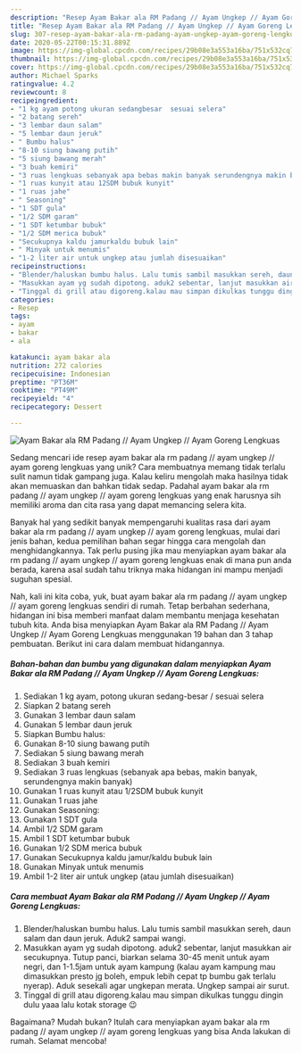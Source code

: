 ```yaml
---
description: "Resep Ayam Bakar ala RM Padang // Ayam Ungkep // Ayam Goreng Lengkuas Anti Gagal"
title: "Resep Ayam Bakar ala RM Padang // Ayam Ungkep // Ayam Goreng Lengkuas Anti Gagal"
slug: 307-resep-ayam-bakar-ala-rm-padang-ayam-ungkep-ayam-goreng-lengkuas-anti-gagal
date: 2020-05-22T00:15:31.889Z
image: https://img-global.cpcdn.com/recipes/29b08e3a553a16ba/751x532cq70/ayam-bakar-ala-rm-padang-ayam-ungkep-ayam-goreng-lengkuas-foto-resep-utama.jpg
thumbnail: https://img-global.cpcdn.com/recipes/29b08e3a553a16ba/751x532cq70/ayam-bakar-ala-rm-padang-ayam-ungkep-ayam-goreng-lengkuas-foto-resep-utama.jpg
cover: https://img-global.cpcdn.com/recipes/29b08e3a553a16ba/751x532cq70/ayam-bakar-ala-rm-padang-ayam-ungkep-ayam-goreng-lengkuas-foto-resep-utama.jpg
author: Michael Sparks
ratingvalue: 4.2
reviewcount: 8
recipeingredient:
- "1 kg ayam potong ukuran sedangbesar  sesuai selera"
- "2 batang sereh"
- "3 lembar daun salam"
- "5 lembar daun jeruk"
- " Bumbu halus"
- "8-10 siung bawang putih"
- "5 siung bawang merah"
- "3 buah kemiri"
- "3 ruas lengkuas sebanyak apa bebas makin banyak serundengnya makin banyak"
- "1 ruas kunyit atau 12SDM bubuk kunyit"
- "1 ruas jahe"
- " Seasoning"
- "1 SDT gula"
- "1/2 SDM garam"
- "1 SDT ketumbar bubuk"
- "1/2 SDM merica bubuk"
- "Secukupnya kaldu jamurkaldu bubuk lain"
- " Minyak untuk menumis"
- "1-2 liter air untuk ungkep atau jumlah disesuaikan"
recipeinstructions:
- "Blender/haluskan bumbu halus. Lalu tumis sambil masukkan sereh, daun salam dan daun jeruk. Aduk2 sampai wangi."
- "Masukkan ayam yg sudah dipotong. aduk2 sebentar, lanjut masukkan air secukupnya. Tutup panci, biarkan selama 30-45 menit untuk ayam negri, dan 1-1.5jam untuk ayam kampung (kalau ayam kampung mau dimasukkan presto jg boleh, empuk lebih cepat tp bumbu gak terlalu nyerap). Aduk sesekali agar ungkepan merata. Ungkep sampai air surut."
- "Tinggal di grill atau digoreng.kalau mau simpan dikulkas tunggu dingin dulu yaaa lalu kotak storage 😉"
categories:
- Resep
tags:
- ayam
- bakar
- ala

katakunci: ayam bakar ala 
nutrition: 272 calories
recipecuisine: Indonesian
preptime: "PT36M"
cooktime: "PT49M"
recipeyield: "4"
recipecategory: Dessert

---
```



![Ayam Bakar ala RM Padang // Ayam Ungkep // Ayam Goreng Lengkuas](https://img-global.cpcdn.com/recipes/29b08e3a553a16ba/751x532cq70/ayam-bakar-ala-rm-padang-ayam-ungkep-ayam-goreng-lengkuas-foto-resep-utama.jpg)

Sedang mencari ide resep ayam bakar ala rm padang // ayam ungkep // ayam goreng lengkuas yang unik? Cara membuatnya memang tidak terlalu sulit namun tidak gampang juga. Kalau keliru mengolah maka hasilnya tidak akan memuaskan dan bahkan tidak sedap. Padahal ayam bakar ala rm padang // ayam ungkep // ayam goreng lengkuas yang enak harusnya sih memiliki aroma dan cita rasa yang dapat memancing selera kita.



Banyak hal yang sedikit banyak mempengaruhi kualitas rasa dari ayam bakar ala rm padang // ayam ungkep // ayam goreng lengkuas, mulai dari jenis bahan, kedua pemilihan bahan segar hingga cara mengolah dan menghidangkannya. Tak perlu pusing jika mau menyiapkan ayam bakar ala rm padang // ayam ungkep // ayam goreng lengkuas enak di mana pun anda berada, karena asal sudah tahu triknya maka hidangan ini mampu menjadi suguhan spesial.


Nah, kali ini kita coba, yuk, buat ayam bakar ala rm padang // ayam ungkep // ayam goreng lengkuas sendiri di rumah. Tetap berbahan sederhana, hidangan ini bisa memberi manfaat dalam membantu menjaga kesehatan tubuh kita. Anda bisa menyiapkan Ayam Bakar ala RM Padang // Ayam Ungkep // Ayam Goreng Lengkuas menggunakan 19 bahan dan 3 tahap pembuatan. Berikut ini cara dalam membuat hidangannya.

<!--inarticleads1-->

##### Bahan-bahan dan bumbu yang digunakan dalam menyiapkan Ayam Bakar ala RM Padang // Ayam Ungkep // Ayam Goreng Lengkuas:

1. Sediakan 1 kg ayam, potong ukuran sedang-besar / sesuai selera
1. Siapkan 2 batang sereh
1. Gunakan 3 lembar daun salam
1. Gunakan 5 lembar daun jeruk
1. Siapkan  Bumbu halus:
1. Gunakan 8-10 siung bawang putih
1. Sediakan 5 siung bawang merah
1. Sediakan 3 buah kemiri
1. Sediakan 3 ruas lengkuas (sebanyak apa bebas, makin banyak, serundengnya makin banyak)
1. Gunakan 1 ruas kunyit atau 1/2SDM bubuk kunyit
1. Gunakan 1 ruas jahe
1. Gunakan  Seasoning:
1. Gunakan 1 SDT gula
1. Ambil 1/2 SDM garam
1. Ambil 1 SDT ketumbar bubuk
1. Gunakan 1/2 SDM merica bubuk
1. Gunakan Secukupnya kaldu jamur/kaldu bubuk lain
1. Gunakan  Minyak untuk menumis
1. Ambil 1-2 liter air untuk ungkep (atau jumlah disesuaikan)




<!--inarticleads2-->

##### Cara membuat Ayam Bakar ala RM Padang // Ayam Ungkep // Ayam Goreng Lengkuas:

1. Blender/haluskan bumbu halus. Lalu tumis sambil masukkan sereh, daun salam dan daun jeruk. Aduk2 sampai wangi.
1. Masukkan ayam yg sudah dipotong. aduk2 sebentar, lanjut masukkan air secukupnya. Tutup panci, biarkan selama 30-45 menit untuk ayam negri, dan 1-1.5jam untuk ayam kampung (kalau ayam kampung mau dimasukkan presto jg boleh, empuk lebih cepat tp bumbu gak terlalu nyerap). Aduk sesekali agar ungkepan merata. Ungkep sampai air surut.
1. Tinggal di grill atau digoreng.kalau mau simpan dikulkas tunggu dingin dulu yaaa lalu kotak storage 😉




Bagaimana? Mudah bukan? Itulah cara menyiapkan ayam bakar ala rm padang // ayam ungkep // ayam goreng lengkuas yang bisa Anda lakukan di rumah. Selamat mencoba!
